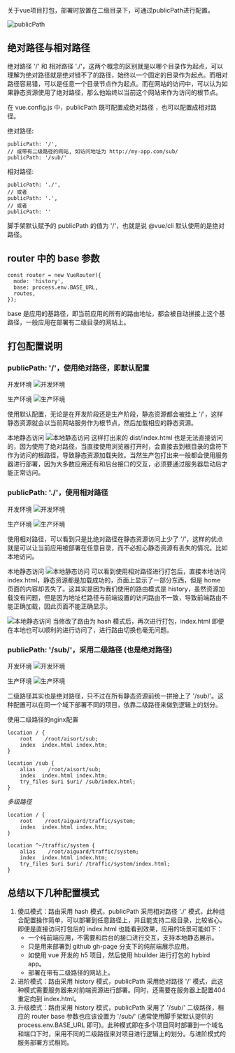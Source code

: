 关于vue项目打包，部署时放置在二级目录下，可通过publicPath进行配置。

![publicPath](images/004.jpg)

## 绝对路径与相对路径

绝对路径 '/' 和 相对路径 './'，这两个概念的区别就是以哪个目录作为起点，可以理解为绝对路径就是绝对错不了的路径，始终以一个固定的目录作为起点。而相对路径容易错，可以是任意一个目录节点作为起点。而在网站的访问中，可以认为如果静态资源使用了绝对路径，那么他始终以当前这个网站来作为访问的根节点。

在 vue.config.js 中，publicPath 既可配置成绝对路径 ，也可以配置成相对路径。

绝对路径:
```
publicPath: '/',
// 或带有二级路径的网站, 如访问地址为 http://my-app.com/sub/
publicPath: '/sub/'
```

相对路径:
```
publicPath: './',
// 或者
publicPath: '.',
// 或者
publicPath: ''
```

脚手架默认赋予的 publicPath 的值为 '/'，也就是说 @vue/cli 默认使用的是绝对路径。

## router 中的 base 参数

```
const router = new VueRouter({
  mode: 'history',
  base: process.env.BASE_URL,
  routes,
});
```
base 是应用的基路径，即当前应用的所有的路由地址，都会被自动拼接上这个基路径，一般应用在部署有二级目录的网站上。

## 打包配置说明

### publicPath: '/'，使用绝对路径，即默认配置

开发环境
![开发环境](images/005.jpg)

生产环境
![生产环境](images/006.jpg)

使用默认配置，无论是在开发阶段还是生产阶段，静态资源都会被挂上 '/'，这样静态资源就会以当前网站服务作为根节点，然后加载相应的静态资源。

本地静态访问
![本地静态访问](images/007.jpg)
这样打出来的 dist/index.html 也是无法直接访问的，因为使用了绝对路径，当直接使用浏览器打开时，会直接去到根目录的盘符下作为访问的根路径，导致静态资源加载失败。当然生产包打出来一般都会使用服务器进行部署，因为大多数应用还有和后台接口的交互，必须要通过服务器启动后才能正常访问。

### publicPath: './'，使用相对路径

开发环境
![开发环境](images/008.jpg)

生产环境
![生产环境](images/009.jpg)

使用相对路径，可以看到只是比绝对路径在静态资源访问上少了 '/'，这样的优点就是可以让当前应用被部署在任意目录，而不必担心静态资源有丢失的情况。比如本地访问。

本地静态访问
![本地静态访问](images/010.jpg)
可以看到使用相对路径进行打包后，直接本地访问 index.html，静态资源都是加载成功的，页面上显示了一部分东西，但是 home 页面的内容却丢失了。这其实是因为我们使用的路由模式是 history，虽然资源加载没有问题，但是因为地址栏路径与前端设置的访问路由不一致，导致前端路由不能正确加载，因此页面不能正确显示。

![本地静态访问](images/011.jpg)
当修改了路由为 hash 模式后，再次进行打包，index.html 即便在本地也可以顺利的进行访问了，进行路由切换也毫无问题。

### publicPath: '/sub/'，采用二级路径 (也是绝对路径)

开发环境
![开发环境](images/012.jpg)

生产环境
![生产环境](images/013.jpg)

二级路径其实也是绝对路径，只不过在所有静态资源前统一拼接上了 '/sub/'。这种配置可以在同一个域下部署不同的项目，依靠二级路径来做到逻辑上的划分。

使用二级路径的nginx配置
```
location / {
    root    /root/aisort/sub;
    index  index.html index.htm;
}

location /sub {
    alias    /root/aisort/sub;
    index  index.html index.htm;
    try_files $uri $uri/ /sub/index.html;
}
```

*多级路径*
```
location / {
    root    /root/aiguard/traffic/system;
    index  index.html index.htm;
}

location ^~/traffic/system {
    alias    /root/aiguard/traffic/system;
    index  index.html index.htm;
    try_files $uri $uri/ /traffic/system/index.html;
}
```

## 总结以下几种配置模式

1. 傻瓜模式：路由采用 hash 模式，publicPath 采用相对路径 './' 模式，此种组合配置操作简单，可以部署到任意路径上，并且能支持二级目录，比较省心。即便是直接访问打包后的 index.html 也能看到效果，应用的场景可能如下：
   - 一个纯前端应用，不需要和后台的接口进行交互，支持本地静态展示。
   - 只是用来部署到 github gh-page 分支下的纯前端展示应用。
   - 如使用 vue 开发的 h5 项目，然后使用 hbuilder 进行打包的 hybird app。
   - 部署在带有二级路径的网站上。
2. 进阶模式：路由采用 history 模式，publicPath 采用绝对路径 '/' 模式，此这种模式需要服务器来对前端资源进行部署。同时，还需要在服务器上配置404重定向到 index.html。
3. 升级模式：路由采用 history 模式，publicPath 采用了 '/sub/' 二级路径，相应的 router base 参数也应该设置为 '/sub/' (通常使用脚手架默认提供的 process.env.BASE_URL 即可)。此种模式即在多个项目同时部署到一个域名和端口下时，采用不同的二级路径来对项目进行逻辑上的划分。与进阶模式的服务部署方式相同。
